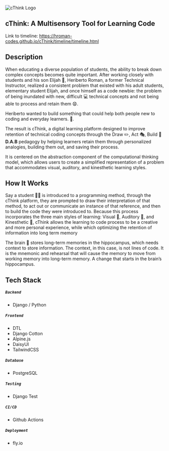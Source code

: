 ![cThink Logo](/timeline/img/cThink.png)

## cThink: A Multisensory Tool for Learning Code
Link to timeline: https://hroman-codes.github.io/cThink/timeline/timeline.html

## Description
When educating a diverse population of students, the ability to break down complex concepts becomes quite important. After working closely with students and his son Elijah 👶, Heriberto Roman, a former Technical Instructor, realized a consistent problem that existed with his adult students, elementary student Elijah, and once himself as a code newbie: the problem of being inundated with new, difficult 💻 technical concepts and not being able to process and retain them 😧.

Heriberto wanted to build something that could help both people new to coding and everyday learners. 🙌.

The result is cThink, a digital learning platform designed to improve retention of technical coding concepts through the Draw ✏️, Act 🎭, Build 🔧 **D.A.B** pedagogy by helping learners retain them through personalized analogies, building them out, and saving their process.

It is centered on the abstraction component of the computational thinking model, which allows users to create a simplified representation of a problem that accommodates visual, auditory, and kinesthetic learning styles.

## How It Works
Say a student 🧑‍🎓 is introduced to a programming method, through the cThink platform, they are prompted to draw their interpretation of that method, to act out or communicate an instance of that reference, and then to build the code they were introduced to. Because this process incorporates the three main styles of learning: Visual 🙈,  Auditory 🙉, and  Kinesthetic 🙊, cThink allows the learning to code process to be a creative and more personal experience, while which optimizing the retention of information into long term memory

The brain 🧠 stores long-term memories in the hippocampus, which needs context to store information. The context, in this case, is not lines of code. It is the mnemonic and rehearsal that will cause the memory to move from working memory into long-term memory. A change that starts in the brain’s hippocampus.

## Tech Stack
##### ```Backend```
- Django / Python

##### ```Frontend```
- DTL
- Django Cotton
- Alpine.js
- DaisyUI
- TailwindCSS

##### ```Database```
- PostgreSQL


##### ```Testing```
- Django Test


##### ```CI/CD```
- Github Actions

##### ```Deployment```
- fly.io
